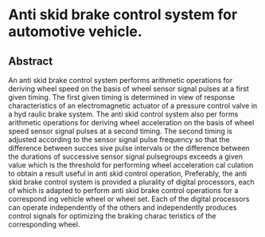 # Anti skid brake control system for automotive vehicle.

## Abstract
An anti skid brake control system performs arithmetic operations for deriving wheel speed on the basis of wheel sensor signal pulses at a first given timing. The first given timing is determined in view of response characteristics of an electromagnetic actuator of a pressure control valve in a hyd raulic brake system. The anti skid control system also per forms arithmetic operations for deriving wheel acceleration on the basis of wheel speed sensor signal pulses at a second timing. The second timing is adjusted according to the sensor signal pulse frequency so that the difference between succes sive pulse intervals or the difference between the durations of successive sensor signal pulsegroups exceeds a given value which is the threshold for performing wheel acceleration cal culation to obtain a result useful in anti skid control operation, Preferably, the anti skid brake control system is provided a plurality of digital processors, each of which is adapted to perform anti skid brake control operations for a correspond ing vehicle wheel or wheel set. Each of the digital processors can operate independently of the others and independently produces control signals for optimizing the braking charac teristics of the corresponding wheel.